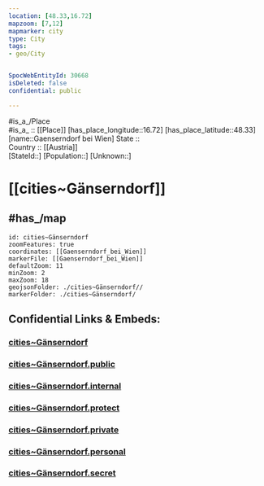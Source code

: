```yaml
---
location: [48.33,16.72] 
mapzoom: [7,12] 
mapmarker: city 
type: City
tags:
- geo/City


SpocWebEntityId: 30668
isDeleted: false
confidential: public

---
```

#is_a_/Place  
#is_a_ :: [[Place]] 
[has_place_longitude::16.72] 
[has_place_latitude::48.33] 
[name::Gaenserndorf bei Wien] 
State ::  
Country :: [[Austria]]  
[StateId::] 
[Population::] 
[Unknown::] 



# [[cities~Gänserndorf]] 



## #has_/map  



```leaflet
id: cities~Gänserndorf
zoomFeatures: true 
coordinates: [[Gaenserndorf_bei_Wien]] 
markerFile: [[Gaenserndorf_bei_Wien]] 
defaultZoom: 11 
minZoom: 2 
maxZoom: 18
geojsonFolder: ./cities~Gänserndorf//
markerFolder: ./cities~Gänserndorf/
```


## Confidential Links & Embeds: 

### [cities~Gänserndorf](/_Standards/Earth/Continent/Europe/Europe~Central/Austria/Austrias_States/Niederösterreich/counties~NÖ/Gänserndorf/cities~Gänserndorf.md) 

### [cities~Gänserndorf.public](/_public/Earth/Continent/Europe/Europe~Central/Austria/Austrias_States/Niederösterreich/counties~NÖ/Gänserndorf/cities~Gänserndorf.public.md) 

### [cities~Gänserndorf.internal](/_internal/Earth/Continent/Europe/Europe~Central/Austria/Austrias_States/Niederösterreich/counties~NÖ/Gänserndorf/cities~Gänserndorf.internal.md) 

### [cities~Gänserndorf.protect](/_protect/Earth/Continent/Europe/Europe~Central/Austria/Austrias_States/Niederösterreich/counties~NÖ/Gänserndorf/cities~Gänserndorf.protect.md) 

### [cities~Gänserndorf.private](/_private/Earth/Continent/Europe/Europe~Central/Austria/Austrias_States/Niederösterreich/counties~NÖ/Gänserndorf/cities~Gänserndorf.private.md) 

### [cities~Gänserndorf.personal](/_personal/Earth/Continent/Europe/Europe~Central/Austria/Austrias_States/Niederösterreich/counties~NÖ/Gänserndorf/cities~Gänserndorf.personal.md) 

### [cities~Gänserndorf.secret](/_secret/Earth/Continent/Europe/Europe~Central/Austria/Austrias_States/Niederösterreich/counties~NÖ/Gänserndorf/cities~Gänserndorf.secret.md)

